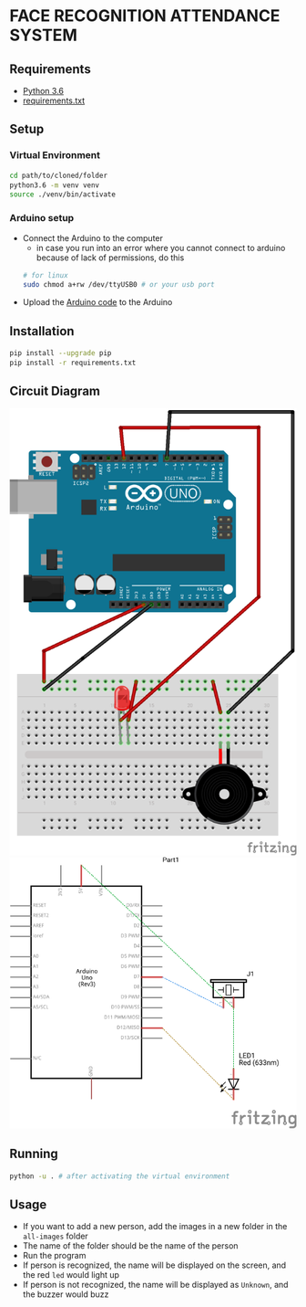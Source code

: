 # FACE RECOGNITION ATTENDANCE SYSTEM

## Requirements

-   [Python 3.6](https://www.python.org/ftp/python/3.6.15/Python-3.6.15.tgz)
-   [requirements.txt](./requirements.txt)

## Setup

### Virtual Environment

```sh
cd path/to/cloned/folder
python3.6 -m venv venv
source ./venv/bin/activate
```

### Arduino setup

-   Connect the Arduino to the computer
    -   in case you run into an error where you cannot connect to arduino because of lack of permissions, do this
    ```sh
    # for linux
    sudo chmod a+rw /dev/ttyUSB0 # or your usb port
    ```
-   Upload the [Arduino code](./firmata-config-arduino/firmata-config-arduino.ino) to the Arduino

## Installation

```sh
pip install --upgrade pip
pip install -r requirements.txt
```

## Circuit Diagram

![Circuit Diagram](./fritzing/visual.png)
![Circuit Diagram](./fritzing/scheme.png)

## Running

```sh
python -u . # after activating the virtual environment
```

## Usage

-   If you want to add a new person, add the images in a new folder in the `all-images` folder
-   The name of the folder should be the name of the person
-   Run the program
-   If person is recognized, the name will be displayed on the screen, and the red `led` would light up
-   If person is not recognized, the name will be displayed as `Unknown`, and the buzzer would buzz
